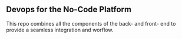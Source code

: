 ## Devops for the No-Code Platform

This repo combines all the components of the back- and front- end to provide a seamless integration and worflow.
